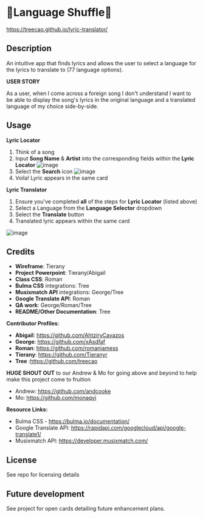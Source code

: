 # :musical_note:Language Shuffle:musical_note:

https://treecao.github.io/lyric-translator/ 

## Description 
An intuitive app that finds lyrics and allows the user to select a language for the lyrics to translate to (77 language options). 

**USER STORY**

As a user, when I come across a foreign song I don't understand I want to be able to display the song's lyrics in the original language and a translated language of my choice side-by-side. 



## Usage
**Lyric Locator**
1. Think of a song
2. Input **Song Name** & **Artist** into the corresponding fields within the **Lyric Locator** 
![image](https://user-images.githubusercontent.com/94645628/216089900-76f3a594-bc43-4300-a267-c27daf9daffd.png)
3. Select the **Search** icon ![image](https://user-images.githubusercontent.com/94645628/216093877-bdcb3c98-ffc1-48ee-aba8-62334feeb2db.png)
4. Voila! Lyric appears in the same card

**Lyric Translator**
1. Ensure you've completed **all** of the steps for **Lyric Locator** (listed above)
2. Select a Language from the **Language Selector** dropdown
3. Select the **Translate** button
4. Translated lyric appears within the same card

![image](https://user-images.githubusercontent.com/94645628/216091735-d3eb1e8c-b3a6-4821-8770-5b3213fa302f.png)




## Credits
- **Wireframe**: Tierany
- **Project** **Powerpoint**: Tierany/Abigail
- **Class CSS**: Roman
- **Bulma CSS** integrations: Tree
- **Musixmatch API** integrations: George/Tree
- **Google Translate API**: Roman
- **QA work**: George/Roman/Tree
- **README/Other Documentation**: Tree

**Contributor Profiles**:
- **Abigail**: https://github.com/AhtziryCavazos
- **George**: https://github.com/xAsdfaf
- **Roman**: https://github.com/romanjamess
- **Tierany**: https://github.com/Tieranyr
- **Tree** :https://github.com/treecao

**HUGE SHOUT OUT** to our Andrew & Mo for going above and beyond to help make this project come to fruition 
- Andrew: https://github.com/andcooke
- Mo: https://github.com/monaqvi

**Resource Links:**
- Bulma CSS - https://bulma.io/documentation/
- Google Translate API: https://rapidapi.com/googlecloud/api/google-translate1/
- Musixmatch API: https://developer.musixmatch.com/



## License
See repo for licensing details



## Future development
See project for open cards detailing future enhancement plans.
